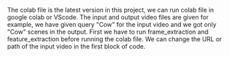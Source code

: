The colab file is the latest version in this project, we can run colab file in google colab or VScode.
The input and output video files are given for example, we have given query "Cow" for the input video and we got only "Cow" scenes in the output.
First we have to run frame_extraction and feature_extraction before running the colab file.
We can change the URL or path of the input video in the first block of code.
